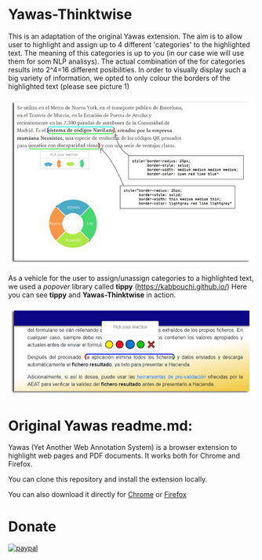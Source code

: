 # Yawas-Thinktwise

This is an adaptation of the original Yawas extension.
The aim is to allow user to highlight and assign up to 4 different 'categories' to the highlighted text. The meaning of this categories is up to you (in our case wie will use them for som NLP analisys).
The actual combination of the for categories results into 2^4=16 different posibilities. In order to visually display such a big variety of information, we opted to only colour the borders of the highlighted text (please see picture 1)

![picture1](doc/wheel.png?)

As a vehicle for the user to assign/unassign categories to a highlighted text, we used a *popover* library called **tippy** (https://kabbouchi.github.io/)
Here you can see **tippy** and **Yawas-Thinktwise** in action.

![picture2](doc/tippy_sample.png?)


# Original Yawas readme.md:
Yawas (Yet Another Web Annotation System) is a browser extension to highlight web pages and PDF documents.
It works both for Chrome and Firefox.

You can clone this repository and install the extension locally.

You can also download it directly for [Chrome](https://chrome.google.com/webstore/detail/yawas-web-and-pdf-highlig/kjlghdmljfgngjdpeaiogebkiilpiimk?hl=en) or [Firefox](https://addons.mozilla.org/en-US/firefox/addon/yawas-web-and-pdf-highlighter/)

# Donate

[![paypal](https://www.paypalobjects.com/en_US/i/btn/btn_donateCC_LG.gif)](https://www.paypal.com/cgi-bin/webscr?cmd=_donations&business=R9JRASMAABUUE&item_name=Yawas+Web+and+PDF+Highlighter&currency_code=USD&source=appblit)

